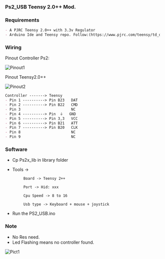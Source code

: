 ### Ps2_USB Teensy 2.0++ Mod. 

### Requirements 
```markdown
- A PJRC Teensy 2.0++ with 3.3v Regulator
- Arduino Ide and Teensy repo. Follow:(https://www.pjrc.com/teensy/td_download.html)
```

### Wiring 
Pinout Controller Ps2: 

![Pinout1](http://www.billporter.info/wp-content/uploads//2010/05/wiring.jpg)

Pinout Teensy2.0++ 

![Pinout2](https://www.pjrc.com/store/teensy2pp_card4b_rev2.png)


```markdown
Controller -------> Teensy
- Pin 1 ----------> Pin B23   DAT
- Pin 2 ----------> Pin B22   CMD
- Pin 3                       NC
- Pin 4 ----------> Pin  ⏚   GND
- Pin 5 ----------> Pin 3,3   VCC
- Pin 6 ----------> Pin B21   ATT
- Pin 7 ----------> Pin B20   CLK
- Pin 8                       NC
- Pin 9                       NC
```
### Software

- Cp Ps2x_lib in library folder
- Tools -> 
           
           Board -> Teensy 2++

           Port -> Hid: xxx

           Cpu Speed -> 8 to 16

           Usb type -> Keyboard + mouse + joystick
           
- Run the PS2_USB.ino 

### Note
- No Res need.
- Led Flashing means no controller found. 

![Pict1](https://i.ibb.co/Nrszy4Q/IMG-0896.jpg)

